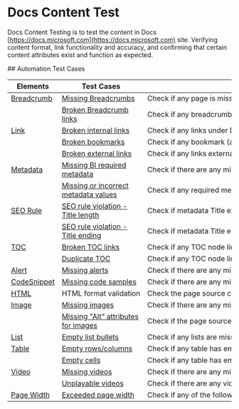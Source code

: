 # Docs Content Test
Docs Content Testing is to test the content in Docs [https://docs.microsoft.com](https://docs.microsoft.com) site. Verifying content format, link functionality and accuracy, and confirming that certain content attributes exist and function as expected.

## Automation Test Cases

|Elements|Test Cases|Description|
|--------|----------|-----------|
|[Breadcrumb](Breadcrumb-Case.md)|[Missing Breadcrumbs](Breadcrumb-Case/#missing-breadcrumbs)|Check if any page is missing breadcrumb|
||[Broken Breadcrumb links](Breadcrumb-Case/#broken-breadcrumb-links)|Check if any breadcrumb has broken links that return 404|
|[Link](Link-Case.md)|[Broken internal links](Link-Case/#broken-internal-links)|Check if any links under Docs.microsoft.com return 404|
||[Broken bookmarks](Link-Case/#broken-bookmarks)|Check if any bookmark (anchor) refers to incorrect destination|
||[Broken external links](Link-Case/#broken-external-links)|Check if any links external to Docs.microsoft.com return 404|
|[Metadata](Metadata-Case.md)|[Missing BI required metadata](Metadata-Case/#missing-bi-required-metadata)|Check if there are any missing metadata that are required by BI team.|
||[Missing or incorrect metadata values](Metadata-Case/#missing-or-Incorrect-metadata-values) |Check if any required metadata are missing , or having incorrect values|
|[SEO Rule](SEO-Rule.md)|[SEO rule violation - Title length](SEO-Rule/#seo-rule-violation-title-length)|Check if metadata Title exceeds length limit of 83 characters|
||[SEO rule violation - Title ending](SEO-Rule/#seo-rule-violation-title-ending)|Check if metadata Title ends with "\| Microsoft Docs"|
|[TOC](TOC-Case.md)|[Broken TOC links](TOC-Case/#broken-tOC-links)|Check if any TOC node links return 404|
||[Duplicate TOC](TOC-Case/#duplicate-toc)|Check if any TOC node links return 404|
|[Alert](Alert-Case.md)|[Missing alerts](Alert-Case/#missing-alerts)|Check if there are any missing alerts|
|[CodeSnippet](Code-Snippet-Case.md)|[Missing code samples](Code-Snippet-Case/#missing-code-samples)|Check if there are any missing code samples|
|[HTML](HTML-Case.md)|HTML format validation|Check the page source code based on W3C's HTML validation rules|
|[Image](Image-Case.md)|[Missing images](Image-Case/#missing-images)|Check if there are any missing images|
||[Missing "Alt" attributes for images](Image-Case/#missing-alt-attributes-for-images)|Check if the page source code is missing any "Alt" attributes for images|
|[List](List-Case.md)|[Empty list bullets](List-Case/#empty-list-bullets)|Check if any lists are missing contents|
|[Table](Table-Case.md)|[Empty rows/columns](Table-Case/#empty-rows-or-columns)|Check if any table has empty rows/columns|
||[Empty cells](Table-Case/#empty-cells)|Check if any table has empty cells|
|[Video](Video-Case.md)|[Missing videos](Video-Case/#missing-videos)|Check if there are any missing videos|
||[Unplayable videos](Video-Case/#unplayable-videos)|Check if there are any videos that cannot play|
|[Page Width](Page-Width-Case.md)|[Exceeded page width](Page-Width-Case/#exceeded-page-width)|Check if any of the following contents are wider than the context (Alert, Image, Code Sample, Table, Video)|
